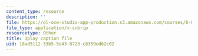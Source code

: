 ```yaml
---
content_type: resource
description: ''
file: https://ol-ocw-studio-app-production.s3.amazonaws.com/courses/8-06-quantum-physics-iii-spring-2018/18ad511233b55e438723c8359ed62c02_Y5oTQvNt47I.vtt
file_type: application/x-subrip
resourcetype: Other
title: 3play caption file
uid: 18ad5112-33b5-5e43-8723-c8359ed62c02
---
```

